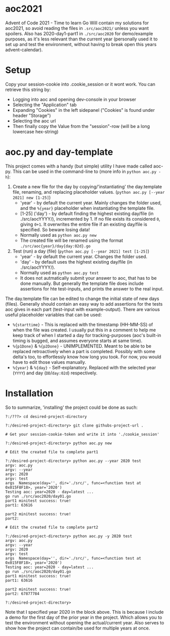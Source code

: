 # aoc2021
Advent of Code 2021 - Time to learn Go
Will contain my solutions for aoc2021, so avoid reading the files in `.src/aoc2021/` unless you want spoilers.
Also has 2020-day1-part1 in `./src/aoc2020` for demo/example purposes, as it's less relevant than the current year (personally used it to set up and test the environment, without having to break open this years advent-calendar).

# Setup

Copy your session-cookie into .cookie_session or it wont work.
You can retrieve this string by:
- Logging into aoc and opening dev-console in your browser
- Selecting the "Application" tab
- Expanding "Cookies" in the left sidepanel ("Cookies" is found under header "Storage")
- Selecting the aoc url
- Then finally copy the Value from the "session"-row (will be a long lowercase hex-string)

# aoc.py and day-template

This project comes with a handy (but simple) utility I have made called aoc-py.
This can be used in the command-line to (more info in `python aoc.py -h`):
1. Create a new file for the day by copying/'instantiating' the day.template file, renaming, and replacing placeholder values. (`python aoc.py [--year 2021] new [1-25]`)
    * 'year' - by default the current year. Mainly changes the folder used, and the `%{year}` placeholder when instantiating the template file.
    * [1-25] ('day') - by default finding the highest existing day/file (in ./src/aocYYYY/), incremented by 1. If no file exists its considered `0`, giving `0+1`. It overwrites the entire file if an existing day/file is specified. So beware losing data!
    * Normally used as `python aoc.py new`
    * The created file will be renamed using the format `./src/aoc{year}/day{day:02d}.go`
2. Test (run) a day (file) (`python aoc.py [--year 2021] test [1-25]`)
    * 'year' - by default the current year. Changes the folder used.
    * 'day' - by default uses the highest existing day/file (in ./src/aocYYYY/).
    * Normally used as `python aoc.py test`
    * It does not autmatically submit your answer to aoc, that has to be done manually. But generally the template file does include assertions for hte test-inputs, and prints the answer to the real input.

The day.template file can be edited to change the initial state of new days (files).
Generally should contain an easy way to add assertions for the tests aoc gives in each part (test-input with example-output).
There are various useful placeholder variables that can be used:
* `%{starttime}` - This is replaced with the timestamp (HH-MM-SS) of when the file was created. I usually put this in a comment to help me keep track of when I started a day for tracking-purposes (aoc's built-in timing is bugged, and assumes everyone starts at same time).
* `%{p1Done}` & `%{p2Done}` - UNIMPLEMENTED. Meant to be able to be replaced retroactively when a part is completed. Possibly with some delta's too, to effortlessly know how long you took. For now, you would have to edit those values manually.
* `%{year}` & `%{day}` - Self-explanatory. Replaced with the selected year (`YYYY`) and day (`DD`/`day:02d`) respectively.

# Installation

So to summarize, 'installing' the project could be done as such:
```console
?:/???> cd desired-project-directory

?:/desired-project-directory> git clone githubs-project-url .

# Get your session-cookie-token and write it into './cookie_session'

?:/desired-project-directory> python aoc.py new

# Edit the created file to complete part1

?:/desired-project-directory> python aoc.py --year 2020 test
argv: aoc.py
argv: --year
argv: 2020
argv: test
args  Namespace(day='', dir='./src/', func=<function test at 0x015F8F18>, year='2020')
Testing aoc: year=2020 - day=latest ...
go run ./src/aoc2020/day01.go
part1 minitest success: true!
part1: 63616

part2 minitest success: true!
part2:

# Edit the created file to complete part2

?:/desired-project-directory> python aoc.py -y 2020 test
argv: aoc.py
argv: --year
argv: 2020
argv: test
args  Namespace(day='', dir='./src/', func=<function test at 0x015F8F18>, year='2020')
Testing aoc: year=2020 - day=latest ...
go run ./src/aoc2020/day01.go
part1 minitest success: true!
part1: 63616

part2 minitest success: true!
part2: 67877784

?:/desired-project-directory> 
```
Note that I specified year 2020 in the block above. This is because I include a demo for the first day of the prior year in the project. Which allows you to test the environment without opening the actual/current year. Also serves to show how the project can contain/be used for multiple years at once.